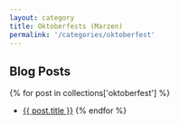 ```yaml
---
layout: category
title: Oktoberfests (Marzen)
permalink: '/categories/oktoberfest'
---
```


## Blog Posts

{% for post in collections['oktoberfest'] %}
  * <a href="{{post.url}}"  target="_self">{{ post.title }}</a>
{% endfor %}
